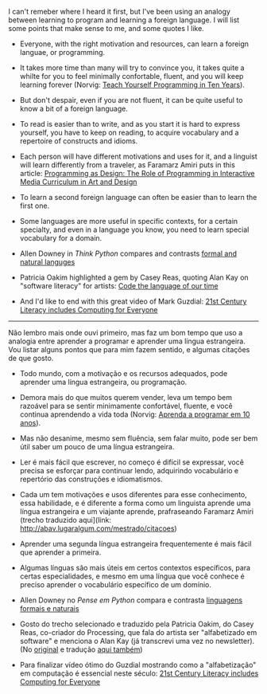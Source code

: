 I can't remeber where I heard it first, but I've been using an analogy between learning to program and learning a foreign language. I will list some points that make sense to me, and some quotes I like.

- Everyone, with the right motivation and resources, can learn a foreign languae, or programming.

- It takes more time than many will try to convince you, it takes quite a whilte for you to feel minimally confortable, fluent, and you will keep learning forever (Norvig: [Teach Yourself Programming in Ten Years](https://www.norvig.com/21-days.html)). 

- But don't despair, even if you are not fluent, it can be quite useful to know a bit of a foreign language.

- To read is easier than to write, and as you start it is hard to express yourself, you have to keep on reading, to acquire vocabulary and a repertoire of constructs and idioms.

- Each person will have different motivations and uses for it, and a linguist will learn differently from a traveler, as Faramarz Amiri puts in this article: [Programming as Design: The Role of Programming in Interactive Media Curriculum in Art and Design](https://www.researchgate.net/publication/229702295_Programming_as_Design_The_Role_of_Programming_in_Interactive_Media_Curriculum_in_Art_and_Design)

- To learn a second foreign language can often be easier than to learn the first one.

- Some languages are more useful in specific contexts, for a certain specialty, and even in a language you know, you need to learn special vocabulary for a domain.

- Allen Downey in *Think Python* compares and contrasts [formal and natural languges](http://greenteapress.com/thinkpython2/html/thinkpython2002.html#sec11)

- Patricia Oakim highlighted a gem by Casey Reas, quoting Alan Kay on "software literacy" for artists: [Code the language of our time](http://90.146.8.18/en/archives/festival_archive/festival_catalogs/festival_artikel.asp?iProjectID=12322)

- And I'd like to end with this great video of Mark Guzdial: [21st Century Literacy includes Computing for Everyone](http://youtu.be/mGc6clf_Wt4)

---

Não lembro mais onde ouvi primeiro, mas faz um bom tempo que uso a analogia entre aprender a programar e aprender uma língua estrangeira. Vou listar alguns pontos que para mim fazem sentido, e algumas citações de que gosto.

- Todo mundo, com a motivação e os recursos adequados, pode aprender uma língua estrangeira, ou programação.

- Demora mais do que muitos querem vender, leva um tempo bem razoável para se sentir minimamente confortável, fluente, e você continua aprendendo a vida toda (Norvig: [Aprenda a programar em 10 anos](https://www.norvig.com/21-days.html)).

- Mas não desanime, mesmo sem fluência, sem falar muito, pode ser bem útil saber um pouco de uma língua estrangeira.

- Ler é mais fácil que escrever, no começo é difícil se expressar, você precisa se esforçar para continuar lendo, adquirindo vocabulário e repertório das construções e idiomatismos.

- Cada um tem motivações e usos diferentes para esse conhecimento, essa habilidade, e é diferente a forma como um linguista aprende uma língua estrangeira e um viajante aprende, prafraseando Faramarz Amiri (trecho traduzido aqui](link: http://abav.lugaralgum.com/mestrado/citacoes)

- Aprender uma segunda língua estrangeira frequentemente é mais fácil que aprender a primeira.

- Algumas línguas são mais úteis em certos contextos específicos, para certas especialidades, e mesmo em uma língua que você conhece é preciso aprender o vocabulário específico de um domínio.

- Allen Downey no *Pense em Python* compara e contrasta [linguagens formais e naturais](https://penseallen.github.io/PensePython2e/01-jornada.html#16---linguagens-formais-e-naturais)

- Gosto do trecho selecionado e traduzido pela Patricia Oakim, do Casey Reas, co-criador do Processing, que fala do artista ser "alfabetizado em software" e menciona o Alan Kay (já transcrevi uma vez no newsletter). (No [original](http://90.146.8.18/en/archives/festival_archive/festival_catalogs/festival_artikel.asp?iProjectID=12322) e tradução [aqui também](http://abav.lugaralgum.com/mestrado/citacoes))

- Para finalizar vídeo ótimo do Guzdial mostrando como a "alfabetização" em computação é essencial neste século: [21st Century Literacy includes Computing for Everyone](http://youtu.be/mGc6clf_Wt4)
